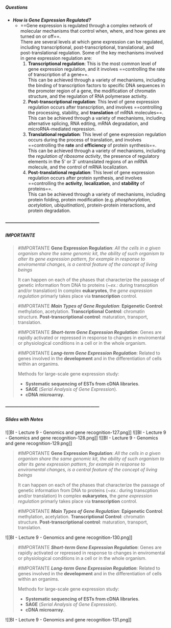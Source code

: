 ##### Questions
- ***How is Gene Expression Regulated?***
	- ==Gene expression is regulated through a complex network of molecular mechanisms that control when, where, and how genes are turned on or off==. <br>There are several levels at which gene expression can be regulated, including transcriptional, post-transcriptional, translational, and post-translational regulation. Some of the key mechanisms involved in gene expression regulation are:
	  1. **Transcriptional regulation**: This is the most common level of gene expression regulation, and it involves ==controlling the rate of transcription of a gene==. <br>This can be achieved through a variety of mechanisms, including the binding of transcription factors to specific DNA sequences in the promoter region of a gene, the modification of chromatin structure, and the regulation of RNA polymerase activity.
	  2. **Post-transcriptional regulation**: This level of gene expression regulation occurs after transcription, and involves ==controlling the processing, stability, and **translation** of mRNA molecules==. <br>This can be achieved through a variety of mechanisms, including alternative splicing, RNA editing, mRNA degradation, and microRNA-mediated repression.
	  3.  **Translational regulation**: This level of gene expression regulation occurs during the process of translation, and involves ==controlling the **rate** and **efficiency** of protein synthesis==. <br>This can be achieved through a variety of mechanisms, including the *regulation of ribosome activity*, the presence of regulatory elements in the 5' or 3' untranslated regions of an mRNA molecule, and the control of mRNA localization.
	  4.  **Post-translational regulation**: This level of gene expression regulation occurs after protein synthesis, and involves ==controlling the **activity**, **localization**, and **stability** of proteins==. <br>This can be achieved through a variety of mechanisms, including protein folding, protein modification (e.g. *phosphorylation, acetylation, ubiquitination*), protein-protein interactions, and protein degradation.


##### —————————————————————
##### IMPORTANTE

> #IMPORTANTE **Gene Expression Regulation**:
> *All the cells in a given organism share the same genomic kit, the ability of such organism to alter its gene expression pattern, for example in response to enviromental changes, is a central feature of the concept of living beings*
> 
> It can happen on each of the phases that characterize the passage of genetic information from DNA to proteins (*~ex.:* during transcption and/or translation)
> In complex **eukaryotes**, the *gene expression regulation* primarly takes place via **transcription** control.

> #IMPORTANTE ***Main Types of Gene Regulation***:
> **Epigenetic Control**: methylation, acetylation.
> **Transcriptional Control**: chromatin structure.
> **Post-transcriptional control**: maturation, transport, translation.

> #IMPORTANTE ***Short-term Gene Expression Regulation***:
> Genes are rapidly activated or repressed in response to changes in enviromental or physiological conditions in a cell or in the whole organism.

> #IMPORTANTE ***Long-term Gene Expression Regulation***:
> Related to genes involved in the **development** and in the differentiation of cells within an organims.
> 
> Methods for large-scale gene expression study:
> - **Systematic sequencing of ESTs from cDNA libraries**.
> - **SAGE** (*Serial Analysis of Gene Expression*).
> - **cDNA microarray**.

##### —————————————————————
##### Slides with Notes
![[BI - Lecture 9 - Genomics and gene recognition-127.png]] ![[BI - Lecture 9 - Genomics and gene recognition-128.png]] ![[BI - Lecture 9 - Genomics and gene recognition-129.png]]

> #IMPORTANTE **Gene Expression Regulation**:
> *All the cells in a given organism share the same genomic kit, the ability of such organism to alter its gene expression pattern, for example in response to enviromental changes, is a central feature of the concept of living beings*
> 
> It can happen on each of the phases that characterize the passage of genetic information from DNA to proteins (*~ex.:* during transcption and/or translation)
> In complex **eukaryotes**, the *gene expression regulation* primarly takes place via **transcription** control.

> #IMPORTANTE ***Main Types of Gene Regulation***:
> **Epigenetic Control**: methylation, acetylation.
> **Transcriptional Control**: chromatin structure.
> **Post-transcriptional control**: maturation, transport, translation.


![[BI - Lecture 9 - Genomics and gene recognition-130.png]] 

> #IMPORTANTE ***Short-term Gene Expression Regulation***:
> Genes are rapidly activated or repressed in response to changes in enviromental or physiological conditions in a cell or in the whole organism.

> #IMPORTANTE ***Long-term Gene Expression Regulation***:
> Related to genes involved in the **development** and in the differentiation of cells within an organims.
> 
> Methods for large-scale gene expression study:
> - **Systematic sequencing of ESTs from cDNA libraries**.
> - **SAGE** (*Serial Analysis of Gene Expression*).
> - **cDNA microarray**.

![[BI - Lecture 9 - Genomics and gene recognition-131.png]]
